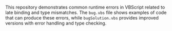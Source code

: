This repository demonstrates common runtime errors in VBScript related to late binding and type mismatches. The `bug.vbs` file shows examples of code that can produce these errors, while `bugSolution.vbs` provides improved versions with error handling and type checking.